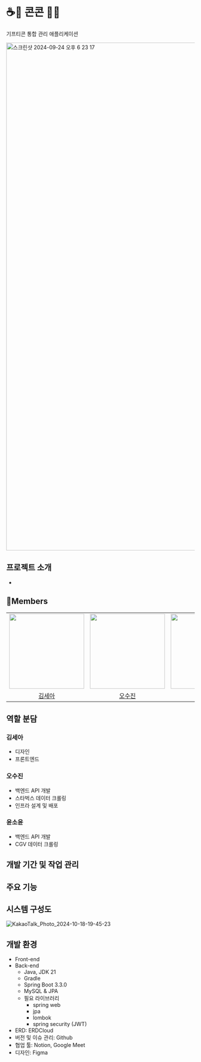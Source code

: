 
# ☕️🧋 콘콘 🍗🎫 
기프티콘 통합 관리 애플리케이션
  
<img width="1355" alt="스크린샷 2024-09-24 오후 6 23 17" src="https://github.com/user-attachments/assets/32ba94ed-7344-414e-b09e-c72b58052f89">

## 프로젝트 소개
- 


## 📖Members
<table align = "center">
  <tr align = "center">
    <td><a href="https://github.com/IMseahkim"><img src="https://avatars.githubusercontent.com/u/78345761?v=4" width=200></a></td>
    <td><a href="https://github.com/osjkate"><img src="https://avatars.githubusercontent.com/u/98140863?v=4" width=200></a></td>
    <td><a href="https://github.com/kingwhangzang"><img src="https://avatars.githubusercontent.com/u/115606256?v=4" width=200></a></td>
  </tr>
  <tr align = "center">
    <td><a href = "https://github.com/IMseahkim">김세아</a></td>
    <td><a href = "https://github.com/osjkate">오수진</a></td>
    <td><a href = "https://github.com/kingwhangzang">윤소윤</a></td>
  </tr>
</table>

## 역할 분담
### 김세아
- 디자인
- 프론트엔드

### 오수진
- 백엔드 API 개발
- 스타벅스 데이터 크롤링
- 인프라 설계 및 배포

### 윤소윤
- 백엔드 API 개발
- CGV 데이터 크롤링

## 개발 기간 및 작업 관리

## 주요 기능

## 시스템 구성도
![KakaoTalk_Photo_2024-10-18-19-45-23](https://github.com/user-attachments/assets/e73c6a31-b5d6-4dda-b5f1-b35dc454d6f3)

## 개발 환경
- Front-end
- Back-end
  - Java, JDK 21
  - Gradle
  - Spring Boot 3.3.0
  - MySQL & JPA
  - 필요 라이브러리
    - spring web
    - jpa
    - lombok
    - spring security (JWT)
- ERD: <a link="https://www.erdcloud.com/d/2DCFiWKriNxcHRdBt">ERDCloud</a>
- 버전 및 이슈 관리: <a link="https://github.com/Greenish-Solux">Github</a>
- 협업 툴: <a link="https://www.notion.so/API-5974d983a3ea45c8943fe553e2d1e7bc?pvs=4">Notion</a>, Google Meet
- 디자인: <a link="https://www.figma.com/design/4EVEZRT8nuY6E4QenQ9WRN/2024-1-%EC%86%94%EB%A3%A9%EC%8A%A4-%EC%95%B1%ED%8C%8C%EB%AF%BC-_-%EC%95%B1-%EB%94%94%EC%9E%90%EC%9D%B8?node-id=0-1&node-type=canvas&t=jH9JybOoiQ3FSZC7-0">Figma</a>
